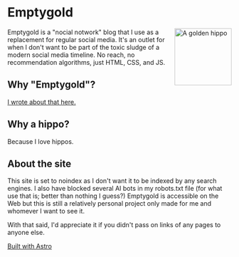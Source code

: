 # Emptygold

<a href="https://emptygold.blog/"><img src="https://emptygold.blog/favicon.png" alt="A golden hippo" width="128" height="128" align="right"></a>

Emptygold is a "nocial notwork" blog that I use as a replacement for regular social media. It's an outlet for when I don't want to be part of the toxic sludge of a modern social media timeline. No reach, no recommendation algorithms, just HTML, CSS, and JS.

## Why "Emptygold"?

[I wrote about that here.](https://lukealexdavis.co.uk/posts/emptygold-blogger/)

## Why a hippo?

Because I love hippos.

## About the site

This site is set to noindex as I don't want it to be indexed by any search engines. I also have blocked several AI bots in my robots.txt file (for what use that is; better than nothing I guess?) Emptygold is accessible on the Web but this is still a relatively personal project only made for me and whomever I want to see it.

With that said, I'd appreciate it if you didn't pass on links of any pages to anyone else.

[Built with Astro](https://astro.build/)
